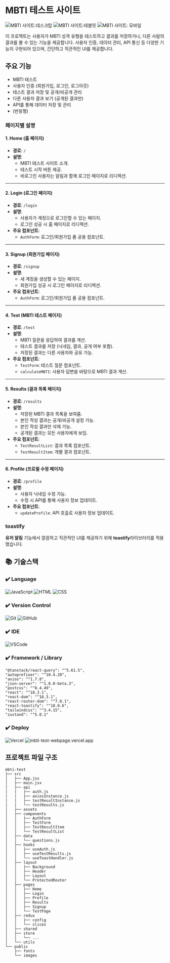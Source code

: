 # MBTI 테스트 사이트

![MBTI 사이트:데스크탑](https://github.com/user-attachments/assets/c7e25662-49b9-49c4-ae31-fa2402bd9713)
![MBTI 사이트:테블릿](https://github.com/user-attachments/assets/f7fdf0f7-94a8-4e74-97a7-62024a54441d)
![MBTI 사이트: 모바일](https://github.com/user-attachments/assets/2d5b2148-6c51-4b85-a1a8-a4ec45767713)


이 프로젝트는 사용자가 MBTI 성격 유형을 테스트하고 결과를 저장하거나, 다른 사람의 결과를 볼 수 있는 기능을 제공합니다. 사용자 인증, 데이터 관리, API 통신 등 다양한 기능이 구현되어 있으며, 간단하고 직관적인 UI를 제공합니다.

## 주요 기능

+ MBTI 테스트
+ 사용자 인증 (회원가입, 로그인, 로그아웃)
+ 테스트 결과 저장 및 공개/비공개 관리
+ 다른 사용자 결과 보기 (공개된 결과만)
+ API를 통해 데이터 저장 및 관리
+ (반응형) 

### 페이지별 설명

#### 1. **Home (홈 페이지)**
- **경로**: `/`
- **설명**:
  - MBTI 테스트 사이트 소개.
  - 테스트 시작 버튼 제공.
  - 비로그인 사용자는 알림과 함께 로그인 페이지로 리디렉션.

---

#### 2. **Login (로그인 페이지)**
- **경로**: `/login`
- **설명**:
  - 사용자가 계정으로 로그인할 수 있는 페이지.
  - 로그인 성공 시 홈 페이지로 리디렉션.
- **주요 컴포넌트**:
  - `AuthForm`: 로그인/회원가입 폼 공용 컴포넌트.

---

#### 3. **Signup (회원가입 페이지)**
- **경로**: `/signup`
- **설명**:
  - 새 계정을 생성할 수 있는 페이지.
  - 회원가입 성공 시 로그인 페이지로 리디렉션.
- **주요 컴포넌트**:
  - `AuthForm`: 로그인/회원가입 폼 공용 컴포넌트.

---

#### 4. **Test (MBTI 테스트 페이지)**
- **경로**: `/test`
- **설명**:
  - MBTI 질문을 응답하여 결과를 계산.
  - 테스트 결과를 저장 (닉네임, 결과, 공개 여부 포함).
  - 저장된 결과는 다른 사용자와 공유 가능.
- **주요 컴포넌트**:
  - `TestForm`: 테스트 질문 컴포넌트.
  - `calculateMBTI`: 사용자 답변을 바탕으로 MBTI 결과 계산.

---

#### 5. **Results (결과 목록 페이지)**
- **경로**: `/results`
- **설명**:
  - 저장된 MBTI 결과 목록을 보여줌.
  - 본인 작성 결과는 공개/비공개 설정 가능.
  - 본인 작성 결과만 삭제 가능.
  - 공개된 결과는 모든 사용자에게 보임.
- **주요 컴포넌트**:
  - `TestResultList`: 결과 목록 컴포넌트.
  - `TestResultItem`: 개별 결과 컴포넌트.

---

#### 6. **Profile (프로필 수정 페이지)**
- **경로**: `/profile`
- **설명**:
  - 사용자 닉네임 수정 가능.
  - 수정 시 API를 통해 사용자 정보 업데이트.
- **주요 컴포넌트**:
  - `updateProfile`: API 호출로 사용자 정보 업데이트.



### toastify

**유저 알림** 기능에서 깔끔하고 직관적인 UI를 제공하기 위해 **toastify**라이브러리를 적용했습니다.

## 📚️ 기술스택

### ✔️ Language

![JavaScript](https://img.shields.io/badge/JavaScript-F7DF1E?style=for-the-badge&logo=JavaScript&logoColor=black)
![HTML](https://img.shields.io/badge/HTML5-E34F26?style=for-the-badge&logo=html5&logoColor=white)
![CSS](https://img.shields.io/badge/CSS3-1572B6?style=for-the-badge&logo=css3&logoColor=white)

### ✔️ Version Control

![Git](https://img.shields.io/badge/GIT-E44C30?style=for-the-badge&logo=git&logoColor=white)
![GitHub](https://img.shields.io/badge/GitHub-100000?style=for-the-badge&logo=github&logoColor=white)

### ✔️ IDE

![VSCode](https://img.shields.io/badge/Visual_Studio_Code-0078D4?style=for-the-badge&logo=visual%20studio%20code&logoColor=white)

### ✔️ Framework / Library

    "@tanstack/react-query": "^5.61.5",
    "autoprefixer": "^10.4.20",
    "axios": "^1.7.8",
    "json-server": "^1.0.0-beta.3",
    "postcss": "^8.4.49",
    "react": "^18.3.1",
    "react-dom": "^18.3.1",
    "react-router-dom": "^7.0.1",
    "react-toastify": "^10.0.6",
    "tailwindcss": "^3.4.15",
    "zustand": "^5.0.1"

### ✔️ Deploy
![Vercel](https://img.shields.io/badge/Vercel-000000?style=for-the-badge&logo=vercel&logoColor=white)
![mbti-test-webpage.vercel.app](https://mbti-test-webpage-2x1el6k7z-dongeuls-projects.vercel.app/) 


## 프로젝트 파일 구조

```
mbti-test
├── src
│   ├── App.jsx
│   ├── main.jsx
│   ├── api
|   |   ├── auth.js
|   |   ├── axiosInstance.js
|   |   ├── testResultInstance.js
|   |   └── testResults.js
│   ├── assets
│   ├── components
│   │   ├── AuthForm
│   │   ├── TestForm
│   │   ├── TestResultItem
│   │   └── TestResultList
│   ├── data
│   │   └── questions.js
│   ├── hooks
│   │   ├── useAuth.js
│   │   ├── useTestResults.js
│   │   └── useToastHandler.js
│   ├── layout
│   │   ├── Background
│   │   ├── Header
│   │   ├── Layout
│   │   └── ProtectedRouter
│   ├── pages
│   │   ├── Home
│   │   ├── Login
│   │   ├── Profile
│   │   ├── Results
│   │   ├── Signup
│   │   └── TestPage
│   ├── redux
│   │   ├── config
│   │   └── slices
│   ├── shared
│   ├── store
│   │   └── ...
│   └── utils
└── public
    ├── fonts
    └── images

```

